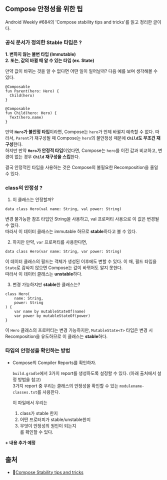 ## Compose 안정성을 위한 팁

Android Weekly #684의 'Compose stability tips and tricks'를 읽고 정리한 글이다.

### 공식 문서가 정의한 Stable 타입은 ?
**1. 변하지 않는 불변 타입 (Immutable)  
2. 또는, 값의 바뀔 때 알 수 있는 타입 (ex. State)**  
  
만약 값이 바뀌는 것을 알 수 없다면 어떤 일이 일어날까?
다음 예를 보며 생각해볼 수 있다.
```
@Composable
fun Parent(hero: Hero) {
  Child(hero)
}

@Composable
fun Child(hero: Hero) {
  Text(hero.name)
}
```
만약 **`Hero`가 불안정 타입**이라면, Compose는 `hero`가 언제 바뀔지 예측할 수 없다.
따라서, `Parent`가 재구성될 때 Compose는 `hero`의 불안정성 때문에 **`Child`도 무조건 재구성**한다.  
하지만 만약 **`Hero`가 안정적 타입**이었다면, Compose는 `hero`를 이전 값과 비교하고, 
변경이 없는 경우 **`Child` 재구성을 스킵**한다.  

결국 안정적인 타입을 사용하는 것은 Compose의 불필요한 Recomposition을 줄일 수 있다.

### class의 안정성 ?
1. 이 클래스는 안정할까?  
```
data class Hero(val name: String, val power: String)
```
변경 불가능한 참조 타입인 String을 사용하고, val 프로퍼티 사용으로 이 값은 변경될 수 없다.  
따라서 이 데이터 클래스는 immutable 하므로 **stable**하다고 볼 수 있다.  

2. 하지만 만약, `var` 프로퍼티를 사용한다면,
```
data class Hero(var name: String, var power: String)
```
이 데이터 클래스의 필드는 객체가 생성된 이후에도 변할 수 있다. 이 때, 필드 타입을 `State`로 감싸지 않으면 Compose는 값이 바뀌어도 알지 못한다.  
따라서 이 데이터 클래스는 **unstable**하다.  

3. 변경 가능하지만 **stable**한 클래스는?
```
class Hero(
    name: String,
    power: String
) {
    var name by mutableStateOf(name)
    var power by mutableStateOf(power)
}
```
이 `Hero` 클래스의 프로퍼티는 변경 가능하지만, `MutableState<T>` 타입은 변경 시 Recomposition을 유도하므로 이 클래스는 **stable**하다.

### 타입의 안정성을 확인하는 방법
- Compose의 Compiler Reports를 확인하자.
    
  `build.gradle`에서 3가지 report를 생성하도록 설정할 수 있다. (아래 출처에서 설정 방법을 참고)  
  3가지 report 중 우리는 클래스의 안정성을 확인할 수 있는 `modulename-classes.txt`를 사용한다.  

  이 파일에서 우리는
  1. class가 stable 한지
  2. 어떤 프로터피가 stable/unstable한지
  3. 무엇이 안정성의 원인이 되는지  
  를 확인할 수 있다.



**+ 내용 추가 예정**

## 출처
- 🧩[Compose Stability tips and tricks](https://leedwon.github.io/posts/Compose-stability-tips-and-tricks/#stability-in-a-nutshell)
